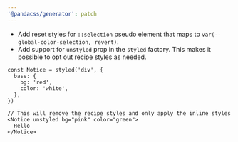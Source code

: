 ```yaml
---
'@pandacss/generator': patch
---
```


- Add reset styles for `::selection` pseudo element that maps to `var(--global-color-selection, revert)`.
- Add support for `unstyled` prop in the `styled` factory. This makes it possible to opt out recipe styles as needed.

```tsx
const Notice = styled('div', {
  base: {
    bg: 'red',
    color: 'white',
  },
})

// This will remove the recipe styles and only apply the inline styles
<Notice unstyled bg="pink" color="green">
  Hello
</Notice>
```
